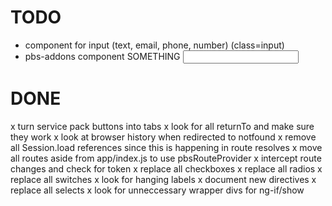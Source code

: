 # TODO

- component for input (text, email, phone, number) (class=input)
- pbs-addons component
  <pbs-addons>
  <pbs-addon-static expanded>SOMETHING</pbs-addon-static>
  <pbs-addon-item><input></pbs-addon-static>
  </pbs-addons>

# DONE

x turn service pack buttons into tabs
x look for all returnTo and make sure they work
x look at browser history when redirected to notfound
x remove all Session.load references since this is happening in route resolves
x move all routes aside from app/index.js to use pbsRouteProvider
x intercept route changes and check for token
x replace all checkboxes
x replace all radios
x replace all switches
x look for hanging labels
x document new directives
x replace all selects
x look for unneccessary wrapper divs for ng-if/show

